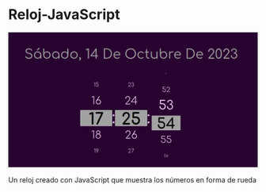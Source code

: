 # Reloj-JavaScript

<img src="reloj.png">

Un reloj creado con JavaScript que muestra los números en forma de rueda
